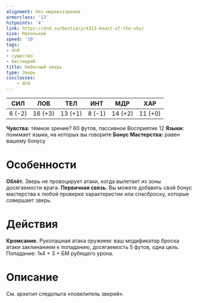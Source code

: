 ```yaml
---
alignment: без мировоззрения
armorclass: '13'
hitpoints: '4'
link: https://dnd.su/bestiary/4313-beast-of-the-sky/
size: Маленький
speed: '10'
tags:
- dnd
- существо
- бестиарий
title: Небесный зверь
type: Зверь
cssclasses:
    - dnd
---
```



| СИЛ | ЛОВ | ТЕЛ | ИНТ | МДР | ХАР |
|---|---|---|---|---|---|
| 6 (-2) | 16 (+3) | 13 (+1) | 8 (-1) | 14 (+2) | 11 (+0) |
**Чувства:** тёмное зрение? 60 футов, пассивное Восприятие 12
**Языки:** понимает языки, на которых вы говорите
**Бонус Мастерства:** равен вашему бонусу


# Особенности
**Облёт.** Зверь не провоцирует атаки, когда вылетает из зоны досягаемости врага.
**Первичная связь.** Вы можете добавить свой бонус мастерства к любой проверке характеристик или спасброску, которые совершает зверь.


# Действия
**Кромсание.** Рукопашная атака оружием: ваш модификатор броска атаки заклинанием к попаданию, досягаемость 5 футов, одна цель. Попадание: 1к4 + 3 + БМ рубящего урона.


# Описание
См. архетип следопыта «повелитель зверей».
